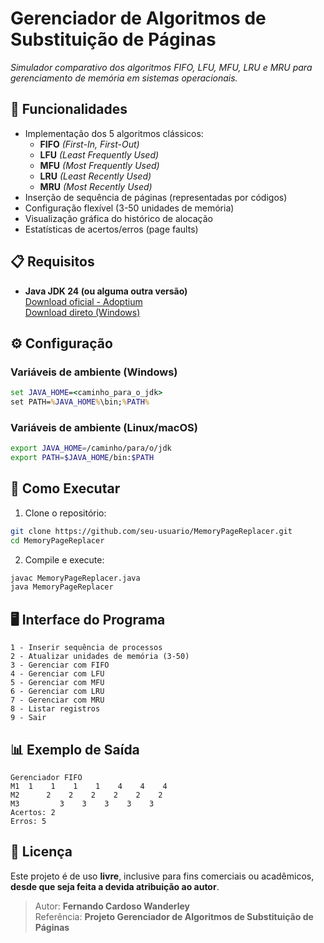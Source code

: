 # Gerenciador de Algoritmos de Substituição de Páginas

*Simulador comparativo dos algoritmos FIFO, LFU, MFU, LRU e MRU para gerenciamento de memória em sistemas operacionais.*

## 📌 Funcionalidades

- Implementação dos 5 algoritmos clássicos:
  - **FIFO** *(First-In, First-Out)*
  - **LFU** *(Least Frequently Used)*
  - **MFU** *(Most Frequently Used)*
  - **LRU** *(Least Recently Used)*
  - **MRU** *(Most Recently Used)*
- Inserção de sequência de páginas (representadas por códigos)
- Configuração flexível (3-50 unidades de memória)
- Visualização gráfica do histórico de alocação
- Estatísticas de acertos/erros (page faults)



## 📋 Requisitos 

- **Java JDK 24 (ou alguma outra versão)**  
  [Download oficial - Adoptium](https://adoptium.net/en-GB/download/)  
  [Download direto (Windows)](https://github.com/adoptium/temurin24-binaries/releases/download/jdk-24.0.1%2B9/OpenJDK24U-jdk_x64_windows_hotspot_24.0.1_9.zip)



## ⚙️ Configuração

### Variáveis de ambiente (Windows)

```cmd
set JAVA_HOME=<caminho_para_o_jdk>
set PATH=%JAVA_HOME%\bin;%PATH%
```

### Variáveis de ambiente (Linux/macOS)

```bash
export JAVA_HOME=/caminho/para/o/jdk
export PATH=$JAVA_HOME/bin:$PATH
```


## 🚀 Como Executar

1. Clone o repositório:
```bash
git clone https://github.com/seu-usuario/MemoryPageReplacer.git
cd MemoryPageReplacer
```

2. Compile e execute:
```bash
javac MemoryPageReplacer.java
java MemoryPageReplacer
```


## 🖥️ Interface do Programa
```
1 - Inserir sequência de processos
2 - Atualizar unidades de memória (3-50)
3 - Gerenciar com FIFO
4 - Gerenciar com LFU
5 - Gerenciar com MFU
6 - Gerenciar com LRU
7 - Gerenciar com MRU
8 - Listar registros
9 - Sair
```


## 📊 Exemplo de Saída
```
Gerenciador FIFO
M1  1    1    1    1    4    4    4    
M2      2    2    2    2    2    2    
M3         3    3    3    3    3    
Acertos: 2
Erros: 5
```


## 📘 Licença

Este projeto é de uso **livre**, inclusive para fins comerciais ou acadêmicos, **desde que seja feita a devida atribuição ao autor**.

> Autor: **Fernando Cardoso Wanderley**  
> Referência: **Projeto Gerenciador de Algoritmos de Substituição de Páginas**
